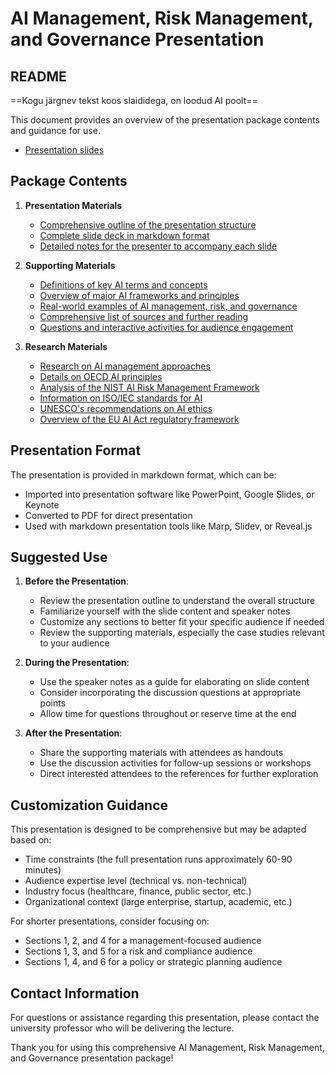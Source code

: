 
# AI Management, Risk Management, and Governance Presentation
## README

==Kogu järgnev tekst koos slaididega, on loodud AI poolt==

This document provides an overview of the presentation package contents and guidance for use.
   - [Presentation slides](speaker_notes.md) 

## Package Contents

1. **Presentation Materials**
   - [Comprehensive outline of the presentation structure](presentation_outline.md) 
   - [Complete slide deck in markdown format](presentation_slides.md)
   - [Detailed notes for the presenter to accompany each slide](speaker_notes.md)

3. **Supporting Materials**
   - [Definitions of key AI terms and concepts](glossary.md)
   - [Overview of major AI frameworks and principles](frameworks_reference.md)
   - [Real-world examples of AI management, risk, and governance](case_studies.md)
   - [Comprehensive list of sources and further reading](references.md)
   - [Questions and interactive activities for audience engagement](discussion_activities.md)

4. **Research Materials**
   - [Research on AI management approaches](ai_management_concepts.md)
   - [Details on OECD AI principles](oecd_ai_principles.md)
   - [Analysis of the NIST AI Risk Management Framework](nist_ai_risk_framework.md)
   - [Information on ISO/IEC standards for AI](iso_iec_ai_standards.md)
   - [UNESCO's recommendations on AI ethics](unesco_ai_ethics.md)
   - [Overview of the EU AI Act regulatory framework](eu_ai_act.md)

## Presentation Format

The presentation is provided in markdown format, which can be:
- Imported into presentation software like PowerPoint, Google Slides, or Keynote
- Converted to PDF for direct presentation
- Used with markdown presentation tools like Marp, Slidev, or Reveal.js

## Suggested Use

1. **Before the Presentation**:
   - Review the presentation outline to understand the overall structure
   - Familiarize yourself with the slide content and speaker notes
   - Customize any sections to better fit your specific audience if needed
   - Review the supporting materials, especially the case studies relevant to your audience

2. **During the Presentation**:
   - Use the speaker notes as a guide for elaborating on slide content
   - Consider incorporating the discussion questions at appropriate points
   - Allow time for questions throughout or reserve time at the end

3. **After the Presentation**:
   - Share the supporting materials with attendees as handouts
   - Use the discussion activities for follow-up sessions or workshops
   - Direct interested attendees to the references for further exploration

## Customization Guidance

This presentation is designed to be comprehensive but may be adapted based on:
- Time constraints (the full presentation runs approximately 60-90 minutes)
- Audience expertise level (technical vs. non-technical)
- Industry focus (healthcare, finance, public sector, etc.)
- Organizational context (large enterprise, startup, academic, etc.)

For shorter presentations, consider focusing on:
- Sections 1, 2, and 4 for a management-focused audience
- Sections 1, 3, and 5 for a risk and compliance audience
- Sections 1, 4, and 6 for a policy or strategic planning audience

## Contact Information

For questions or assistance regarding this presentation, please contact the university professor who will be delivering the lecture.

Thank you for using this comprehensive AI Management, Risk Management, and Governance presentation package!
